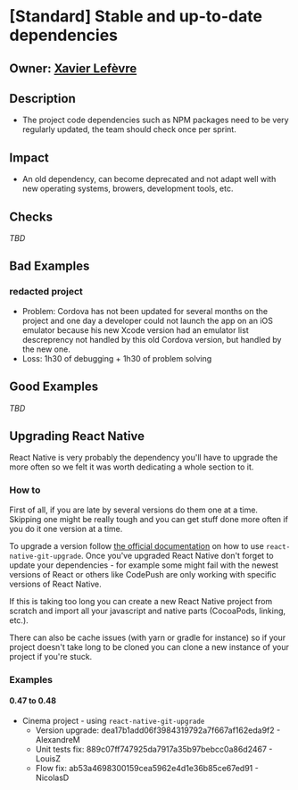 # [Standard] Stable and up-to-date dependencies

## Owner: [Xavier Lefèvre](https://github.com/xavierlefevre)

## Description
- The project code dependencies such as NPM packages need to be very regularly updated, the team should check once per sprint.

## Impact
- An old dependency, can become deprecated and not adapt well with new operating systems, browers, development tools, etc.

## Checks
*TBD*

## Bad Examples

### redacted project
- Problem: Cordova has not been updated for several months on the project and one day a developer could not launch the app on an iOS emulator because his new Xcode version had an emulator list descreprency not handled by this old Cordova version, but handled by the new one.
- Loss: 1h30 of debugging + 1h30 of problem solving

## Good Examples
*TBD*

## Upgrading React Native

React Native is very probably the dependency you'll have to upgrade the more often so we felt it was worth dedicating a whole section to it.

### How to

First of all, if you are late by several versions do them one at a time.
Skipping one might be really tough and you can get stuff done more often if you do it one version at a time.

To upgrade a version follow [the official documentation](https://facebook.github.io/react-native/docs/upgrading.html) on how to use `react-native-git-upgrade`.
Once you've upgraded React Native don't forget to update your dependencies - for example some might fail with the newest versions of React or others like CodePush are only working with specific versions of React Native.

If this is taking too long you can create a new React Native project from scratch and import all your javascript and native parts (CocoaPods, linking, etc.).

There can also be cache issues (with yarn or gradle for instance) so if your project doesn't take long to be cloned you can clone a new instance of your project if you're stuck.


### Examples

#### 0.47 to 0.48

- Cinema project - using `react-native-git-upgrade`
  - Version upgrade: dea17b1add06f3984319792a7f667af162eda9f2 - AlexandreM
  - Unit tests fix: 889c07ff747925da7917a35b97bebcc0a86d2467 - LouisZ
  - Flow fix: ab53a4698300159cea5962e4d1e36b85ce67ed91 - NicolasD
